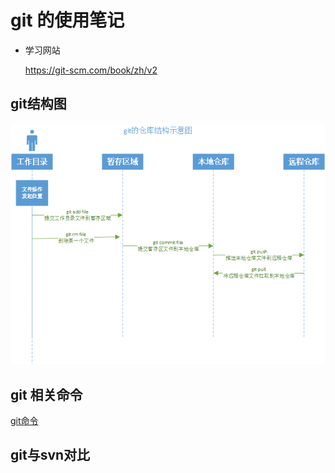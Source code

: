 # git 的使用笔记

- 学习网站

    https://git-scm.com/book/zh/v2

## git结构图

![git的各个存储位置图](https://github.com/zhangymPerson/learning-notes/blob/master/Picture/git%E7%9A%84%E5%90%84%E4%B8%AA%E5%AD%98%E5%82%A8%E4%BD%8D%E7%BD%AE%E5%9B%BE.png)

## git 相关命令

[git命令](https://github.com/zhangymPerson/learning-notes/blob/master/Picture/git%E5%91%BD%E4%BB%A4.png)


## git与svn对比

